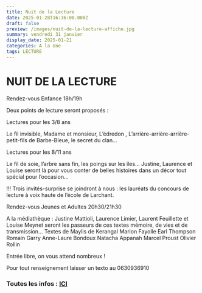 ```yaml
---
title: Nuit de la Lecture
date: 2025-01-28T16:36:00.000Z
draft: false
preview: /images/nuit-de-la-lecture-affiche.jpg
summary: vendredi 31 janvier
display_date: 2025-01-21
categories: A la Une
tags: LECTURE
---
```

# NUIT DE LA LECTURE

Rendez-vous Enfance 18h/19h 

Deux points de lecture seront proposés : 

Lectures pour les 3/8 ans 

Le fil invisible, Madame et monsieur, L’édredon , L’arrière-arrière-arrière- petit-fils de Barbe-Bleue, le secret du clan… 

Lectures pour les 8/11 ans 

Le fil de soie, l’arbre sans fin, les poings sur les îles… Justine, Laurence et Louise seront là pour vous conter de belles histoires dans un décor tout spécial pour l’occasion… 

!!! Trois invités-surprise se joindront à nous : les lauréats du concours de lecture à voix haute de l’école de Larchant. 

Rendez-vous Jeunes et Adultes 20h30/21h30 

A la médiathèque : Justine Mattioli, Laurence Limier, Laurent Feuillette et Louise Meynet seront les passeurs de ces textes mémoire, de vies et de transmission… Textes de Maylis de Kerangal Marion Fayolle Earl Thompson Romain Garry Anne-Laure Bondoux Natacha Appanah Marcel Proust Olivier Rollin 

Entrée libre, on vous attend nombreux ! 

Pour tout renseignement laisser un texto au 0630936910

### Toutes les infos : [ICI](/ateliers/memoire)
